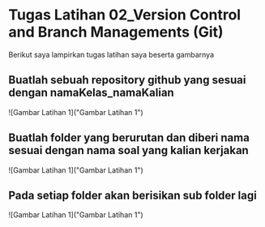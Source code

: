 # Tugas Latihan 02_Version Control and Branch Managements (Git)

Berikut saya lampirkan tugas latihan saya beserta gambarnya

## Buatlah sebuah repository github yang sesuai dengan namaKelas_namaKalian
![Gambar Latihan 1]("Gambar Latihan 1")

## Buatlah folder yang berurutan dan diberi nama sesuai dengan nama soal yang kalian kerjakan
![Gambar Latihan 1]("Gambar Latihan 1")

## Pada setiap folder akan berisikan sub folder lagi
![Gambar Latihan 1]("Gambar Latihan 1")